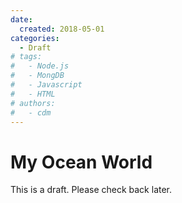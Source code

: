 ```yaml
---
date:
  created: 2018-05-01
categories:
  - Draft
# tags:
#   - Node.js
#   - MongDB
#   - Javascript
#   - HTML
# authors:
#   - cdm
---
```


# My Ocean World

This is a draft. Please check back later.
